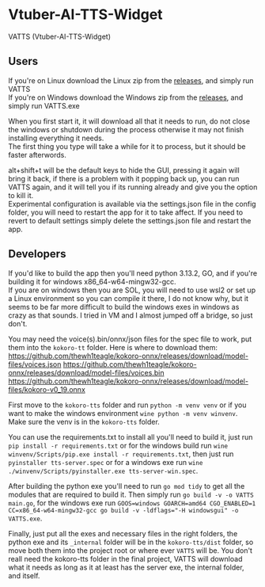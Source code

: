 # Vtuber-AI-TTS-Widget
VATTS (Vtuber-AI-TTS-Widget)

## Users
If you're on Linux download the Linux zip from the [releases](https://github.com/KCkingcollin/Vtuber-AI-TTS-Widget/releases), and simply run VATTS\
If you're on Windows download the Windows zip from the [releases](https://github.com/KCkingcollin/Vtuber-AI-TTS-Widget/releases), and simply run VATTS.exe

When you first start it, it will download all that it needs to run, do not close the windows or shutdown during the process otherwise it may not finish installing everything it needs.\
The first thing you type will take a while for it to process, but it should be faster afterwords.

alt+shift+t will be the default keys to hide the GUI, pressing it again will bring it back, if there is a problem with it popping back up, you can run VATTS again, and it will tell you if its running already and give you the option to kill it.\
Experimental configuration is available via the settings.json file in the config folder, you will need to restart the app for it to take affect.
If you need to revert to default settings simply delete the settings.json file and restart the app.


## Developers
If you'd like to build the app then you'll need python 3.13.2, GO, and if you're building it for windows x86_64-w64-mingw32-gcc.\
If you are on windows then you are SOL, you will need to use wsl2 or set up a Linux environment so you can compile it there, I do not know why, but it seems to be far more difficult to build the windows exes in windows as crazy as that sounds. I tried in VM and I almost jumped off a bridge, so just don't.

You may need the voice(s).bin/onnx/json files for the spec file to work, put them into the `kokoro-tt` folder. Here is where to download them:
https://github.com/thewh1teagle/kokoro-onnx/releases/download/model-files/voices.json
https://github.com/thewh1teagle/kokoro-onnx/releases/download/model-files/voices.bin
https://github.com/thewh1teagle/kokoro-onnx/releases/download/model-files/kokoro-v0_19.onnx

First move to the `kokoro-tts` folder and run ```python -m venv venv``` or if you want to make the windows environment ```wine python -m venv winvenv```.\
Make sure the venv is in the `kokoro-tts` folder.

You can use the requirements.txt to install all you'll need to build it, just run ```pip install -r requirements.txt``` or for the windows build run ```wine winvenv/Scripts/pip.exe install -r requirements.txt```, then just run ```pyinstaller tts-server.spec``` or for a windows exe run ```wine ./winvenv/Scripts/pyinstaller.exe tts-server-win.spec```.

After building the python exe you'll need to run ```go mod tidy``` to get all the modules that are required to build it. Then simply run ```go build -v -o VATTS main.go```, for the windows exe run ```GOOS=windows GOARCH=amd64 CGO_ENABLED=1 CC=x86_64-w64-mingw32-gcc go build -v -ldflags="-H windowsgui" -o VATTS.exe```.

Finally, just put all the exes and necessary files in the right folders, the python exe and its `_internal` folder will be in the `kokoro-tts/dist` folder, so move both them into the project root or where ever `VATTS` will be. You don't reall need the kokoro-tts folder in the final project, VATTS will download what it needs as long as it at least has the server exe, the internal folder, and itself.

